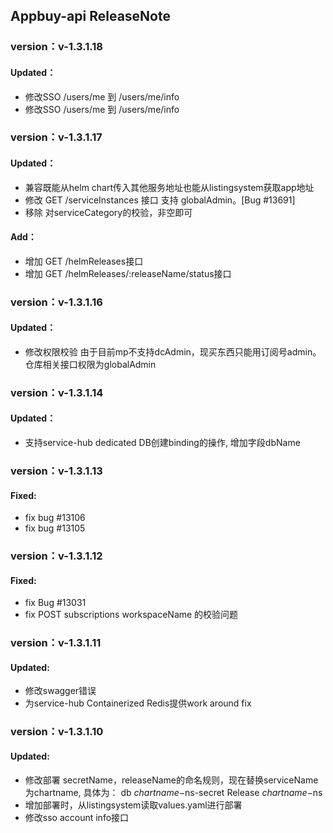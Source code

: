 ## Appbuy-api ReleaseNote

### version：v-1.3.1.18
####  Updated：
- 修改SSO /users/me 到 /users/me/info
- 修改SSO /users/me 到 /users/me/info

### version：v-1.3.1.17
####  Updated：
- 兼容既能从helm chart传入其他服务地址也能从listingsystem获取app地址
- 修改 GET /serviceInstances 接口 支持 globalAdmin。[Bug  #13691]
- 移除 对serviceCategory的校验，非空即可
####  Add：
-  增加 GET /helmReleases接口
-  增加 GET /helmReleases/:releaseName/status接口

### version：v-1.3.1.16
####  Updated：
- 修改权限校验 由于目前mp不支持dcAdmin，现买东西只能用订阅号admin。仓库相关接口权限为globalAdmin

### version：v-1.3.1.14
####  Updated：
- 支持service-hub dedicated DB创建binding的操作, 增加字段dbName

### version：v-1.3.1.13
#### Fixed:
- fix  bug #13106 
- fix  bug #13105

### version：v-1.3.1.12
#### Fixed:
- fix  Bug #13031 
- fix  POST subscriptions workspaceName 的校验问题

### version：v-1.3.1.11
#### Updated:
- 修改swagger错误
- 为service-hub Containerized Redis提供work around fix

### version：v-1.3.1.10
#### Updated:
- 修改部署 secretName，releaseName的命名规则，现在替换serviceName为chartname,
具体为：
       db        ${chartname}-$ns-secret
       Release   ${chartname}-$ns
- 增加部署时，从listingsystem读取values.yaml进行部署
- 修改sso account info接口
